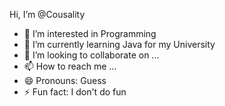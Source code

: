 Hi, I’m @Cousality
- 👀 I’m interested in Programming 
- 🌱 I’m currently learning Java for my University
- 💞️ I’m looking to collaborate on ...
- 📫 How to reach me ...
- 😄 Pronouns: Guess
- ⚡ Fun fact: I don't do fun





<!---
Cousality/Cousality is a ✨ special ✨ repository because its `README.md` (this file) appears on your GitHub profile.
You can click the Preview link to take a look at your changes.
--->
